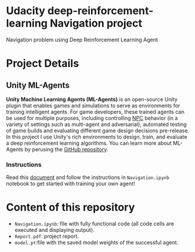 # Udacity deep-reinforcement-learning Navigation project
Navigation problem using Deep Reinforcement Learning Agent

# Project Details

## Unity ML-Agents
**Unity Machine Learning Agents (ML-Agents)** is an open-source Unity plugin that enables games and simulations to serve as environments for training intelligent agents. For game developers, these trained agents can be used for multiple purposes, including controlling [NPC](https://en.wikipedia.org/wiki/Non-player_character) behavior (in a variety of settings such as multi-agent and adversarial), automated testing of game builds and evaluating different game design decisions pre-release. In this project I use Unity's rich environments to design, train, and evaluate a deep reinforcement learning algorithms.  You can learn more about ML-Agents by perusing the [GitHub repository](https://github.com/Unity-Technologies/ml-agents).

### Instructions

Read this  [document](/report.md) and follow the instructions in `Navigation.ipynb` notebook to get started with training your own agent!  


# Content of this repository

*  `Navigation.ipynb`: file with fully functional code (all code cells are executed and displaying output).
*  `Report.pdf`: project report.
*  `model.pt`:file with the saved model weights of the successful agent.

